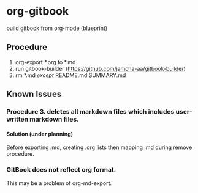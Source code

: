 # org-gitbook
build gitbook from org-mode (blueprint)

## Procedure
1. org-export *.org to *.md
2. run gitbook-builder (https://github.com/jamcha-aa/gitbook-builder)
3. rm *.md *except* README.md SUMMARY.md

## Known Issues
### Procedure 3. deletes all markdown files which includes user-written markdown files.
#### Solution (under planning)
Before exporting .md, creating .org lists then mapping .md during remove procedure.
### GitBook does not reflect org format.
This may be a problem of org-md-export.
